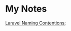 # My Notes

[Laravel Naming Contentions](https://github.com/alexeymezenin/laravel-best-practices?tab=readme-ov-file#follow-laravel-naming-conventions);
